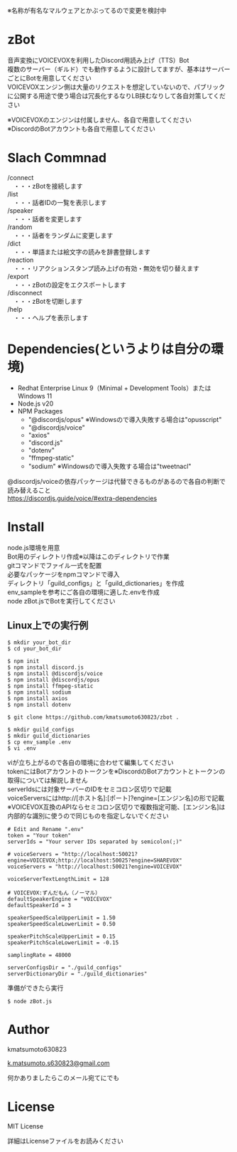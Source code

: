 ※名称が有名なマルウェアとかぶってるので変更を検討中  

# zBot
音声変換にVOICEVOXを利用したDiscord用読み上げ（TTS）Bot  
複数のサーバー（ギルド）でも動作するように設計してますが、基本はサーバーごとにBotを用意してください  
VOICEVOXエンジン側は大量のリクエストを想定していないので、パブリックに公開する用途で使う場合は冗長化するなりLB挟むなりして各自対策してください

※VOICEVOXのエンジンは付属しません、各自で用意してください  
※DiscordのBotアカウントも各自で用意してください  

# Slach Commnad
/connect  
　・・・zBotを接続します  
/list  
　・・・話者IDの一覧を表示します  
/speaker  
　・・・話者を変更します  
/random  
　・・・話者をランダムに変更します  
/dict  
　・・・単語または絵文字の読みを辞書登録します  
/reaction  
　・・・リアクションスタンプ読み上げの有効・無効を切り替えます  
/export  
　・・・zBotの設定をエクスポートします  
/disconnect  
　・・・zBotを切断します  
/help  
　・・・ヘルプを表示します  

# Dependencies(というよりは自分の環境)
- Redhat Enterprise Linux 9（Minimal + Development Tools）またはWindows 11
- Node.js v20
- NPM Packages
  - "@discordjs/opus" ※Windowsので導入失敗する場合は"opusscript"
  - "@discordjs/voice"
  - "axios"
  - "discord.js"
  - "dotenv"
  - "ffmpeg-static"
  - "sodium" ※Windowsので導入失敗する場合は"tweetnacl"

@discordjs/voiceの依存パッケージは代替できるものがあるので各自の判断で読み替えること  
https://discordjs.guide/voice/#extra-dependencies

# Install
node.js環境を用意  
Bot用のディレクトリ作成※以降はこのディレクトリで作業  
gitコマンドでファイル一式を配置  
必要なパッケージをnpmコマンドで導入  
ディレクトリ「guild_configs」と「guild_dictionaries」を作成  
env_sampleを参考にご各自の環境に適した.envを作成  
node zBot.jsでBotを実行してください  

## Linux上での実行例
```
$ mkdir your_bot_dir
$ cd your_bot_dir

$ npm init
$ npm install discord.js
$ npm install @discordjs/voice
$ npm install @discordjs/opus
$ npm install ffmpeg-static
$ npm install sodium
$ npm install axios
$ npm install dotenv

$ git clone https://github.com/kmatsumoto630823/zbot .

$ mkdir guild_configs
$ mkdir guild_dictionaries
$ cp env_sample .env
$ vi .env
```

viが立ち上がるので各自の環境に合わせて編集してください  
tokenにはBotアカウントのトークンを※DiscordのBotアカウントとトークンの取得については解説しません  
serverIdsには対象サーバーのIDをセミコロン区切りで記載  
voiceServersにはhttp://[ホスト名]:[ポート]?engine=[エンジン名]の形で記載  
※VOICEVOX互換のAPIならセミコロン区切りで複数指定可能、[エンジン名]は内部的な識別に使うので同じものを指定しないでください
```
# Edit and Rename ".env"
token = "Your token"
serverIds = "Your server IDs separated by semicolon(;)"

# voiceServers = "http://localhost:50021?engine=VOICEVOX;http://localhost:50025?engine=SHAREVOX"
voiceServers = "http://localhost:50021?engine=VOICEVOX"

voiceServerTextLengthLimit = 128

# VOICEVOX:ずんだもん（ノーマル）
defaultSpeakerEngine = "VOICEVOX"
defaultSpeakerId = 3

speakerSpeedScaleUpperLimit = 1.50
speakerSpeedScaleLowerLimit = 0.50

speakerPitchScaleUpperLimit = 0.15
speakerPitchScaleLowerLimit = -0.15

samplingRate = 48000

serverConfigsDir = "./guild_configs"
serverDictionaryDir = "./guild_dictionaries"
```

準備ができたら実行
```
$ node zBot.js
```

# Author
kmatsumoto630823

k.matsumoto.s630823@gmail.com

何かありましたらこのメール宛てにでも

# License
MIT License

詳細はLicenseファイルをお読みください

